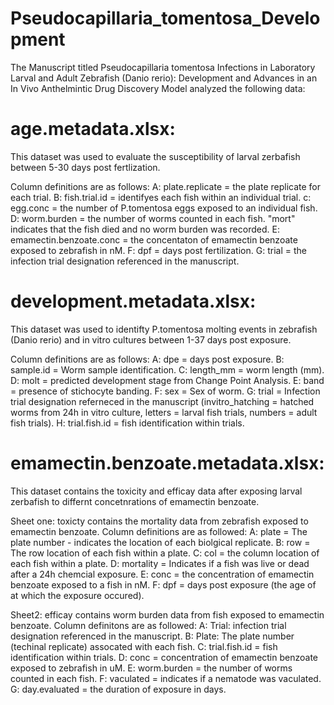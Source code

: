 # Pseudocapillaria_tomentosa_Development

The Manuscript titled Pseudocapillaria tomentosa Infections in Laboratory Larval and Adult Zebrafish (Danio rerio): Development and Advances in an In Vivo Anthelmintic Drug Discovery Model analyzed the following data:

# age.metadata.xlsx:
This dataset was used to evaluate the susceptibility of larval zerbafish between 5-30 days post fertlization. 

Column definitions are as follows:
  A: plate.replicate = the plate replicate for each trial.
  B: fish.trial.id = identifyes each fish within an individual trial.
  c: egg.conc = the number of P.tomentosa eggs exposed to an individual fish.
  D: worm.burden = the number of worms counted in each fish. "mort" indicates that the fish died and no worm burden was recorded.
  E: emamectin.benzoate.conc = the concentaton of emamectin benzoate exposed to zebrafish in nM. 
  F: dpf = days post fertilization.
  G: trial = the infection trial designation referenced in the manuscript.


# development.metadata.xlsx:
This dataset was used to identifty P.tomentosa molting events in zebrafish (Danio rerio) and in vitro cultures between 1-37 days post exposure.  

Column definitions are as follows: 
  A: dpe = days post exposure.
  B: sample.id = Worm sample identification.
  C: length_mm = worm length (mm).
  D: molt = predicted development stage from Change Point Analysis.
  E: band = presence of stichocyte banding.
  F: sex = Sex of worm.
  G: trial = Infection trial designation referneced in the manuscript (invitro_hatching = hatched worms from 24h in vitro culture, letters = larval fish trials, numbers = adult fish trials).
  H: trial.fish.id = fish identification within trials.

# emamectin.benzoate.metadata.xlsx:
This dataset contains the toxicity and efficay data after exposing larval zerbafish to differnt concetnrations of emamectin benzoate.

Sheet one: toxicty contains the mortality data from zebrafish exposed to emamectin benzoate.
Column definitions are as followed:
  A: plate = The plate number - indicates the location of each biolgical replicate.
  B: row = The row location of each fish within a plate.
  C: col = the column location of each fish within a plate.
  D: mortality = Indicates if a fish was live or dead after a 24h chemcial exposure.
  E: conc = the concentration of emamectin benzoate exposed to a fish in nM.
  F: dpf = days post exposure (the age of at which the exposure occured).

Sheet2: efficay contains worm burden data from fish exposed to emamectin benzoate.
Column definitons are as followed:
  A: Trial: infection trial designation referenced in the manuscript.
  B: Plate: The plate number (techinal replicate) assocated with each fish.
  C: trial.fish.id = fish identification within trials.
  D: conc = concentration of emamectin benzoate exposed to zebrafish in uM.
  E: worm.burden = the number of worms counted in each fish.
  F: vaculated = indicates if a nematode was vaculated.
  G: day.evaluated = the duration of exposure in days.
  
  





  

